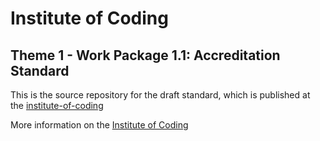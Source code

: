 # Institute of Coding

## Theme 1 - Work Package 1.1: Accreditation Standard

This is the source repository for the draft standard, which is published at the [institute-of-coding](https://institute-of-coding.github.io/accreditation-standard/)

More information on the [Institute of Coding](https://instituteofcoding.org/)
